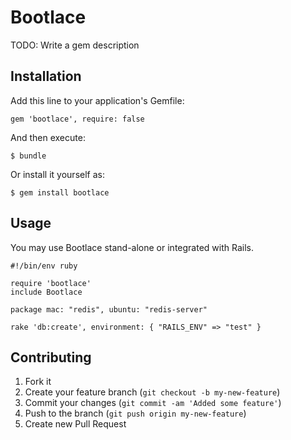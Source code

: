 # Bootlace

TODO: Write a gem description

## Installation

Add this line to your application's Gemfile:

    gem 'bootlace', require: false

And then execute:

    $ bundle

Or install it yourself as:

    $ gem install bootlace

## Usage

You may use Bootlace stand-alone or integrated with Rails.

```
#!/bin/env ruby

require 'bootlace'
include Bootlace

package mac: "redis", ubuntu: "redis-server"

rake 'db:create', environment: { "RAILS_ENV" => "test" }

```

## Contributing

1. Fork it
2. Create your feature branch (`git checkout -b my-new-feature`)
3. Commit your changes (`git commit -am 'Added some feature'`)
4. Push to the branch (`git push origin my-new-feature`)
5. Create new Pull Request

